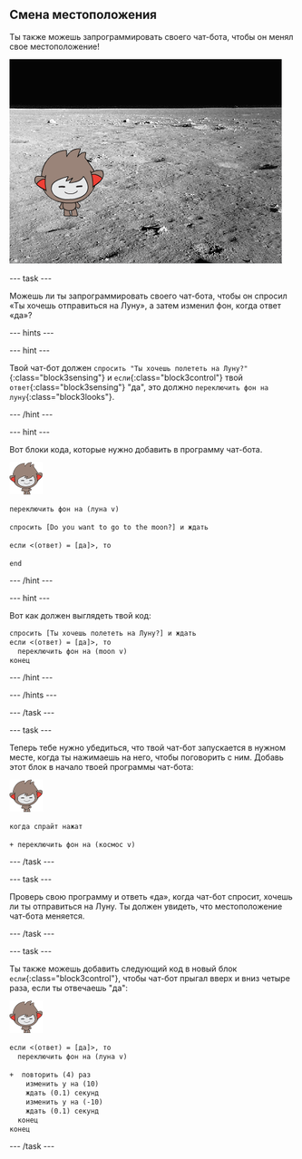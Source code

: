 ## Смена местоположения

Ты также можешь запрограммировать своего чат-бота, чтобы он менял свое местоположение!

![Проверка изменения фона](images/chatbot-backdrop-moon.png)

\--- task \---

Можешь ли ты запрограммировать своего чат-бота, чтобы он спросил «Ты хочешь отправиться на Луну», а затем изменил фон, когда ответ «да»?

\--- hints \---

\--- hint \---

Твой чат-бот должен `спросить "Ты хочешь полететь на Луну?"`{:class="block3sensing"} и `если`{:class="block3control"} твой `ответ`{:class="block3sensing"} "да", это должно `переключить фон на луну`{:class="block3looks"}.

\--- /hint \---

\--- hint \---

Вот блоки кода, которые нужно добавить в программу чат-бота.

![спрайт nano](images/nano-sprite.png)

```blocks3
переключить фон на (луна v)

спросить [Do you want to go to the moon?] и ждать

если <(ответ) = [да]>, то 

end
```

\--- /hint \---

\--- hint \---

Вот как должен выглядеть твой код:

```blocks3
спросить [Ты хочешь полететь на Луну?] и ждать
если <(ответ) = [да]>, то
  переключить фон на (moon v)
конец
```

\--- /hint \---

\--- /hints \---

\--- /task \---

\--- task \---

Теперь тебе нужно убедиться, что твой чат-бот запускается в нужном месте, когда ты нажимаешь на него, чтобы поговорить с ним. Добавь этот блок в начало твоей программы чат-бота:

![спрайт nano](images/nano-sprite.png)

```blocks3
когда спрайт нажат

+ переключить фон на (космос v)
```

\--- /task \---

\--- task \---

Проверь свою программу и ответь «да», когда чат-бот спросит, хочешь ли ты отправиться на Луну. Ты должен увидеть, что местоположение чат-бота меняется.

\--- /task \---

\--- task \---

Ты также можешь добавить следующий код в новый блок `если`{:class="block3control"}, чтобы чат-бот прыгал вверх и вниз четыре раза, если ты отвечаешь "да":

![спрайт nano](images/nano-sprite.png)

```blocks3
если <(ответ) = [да]>, то 
  переключить фон на (луна v)

+  повторить (4) раз
    изменить y на (10)
    ждать (0.1) секунд
    изменить y на (-10)
    ждать (0.1) секунд
  конец
конец
```

\--- /task \---
